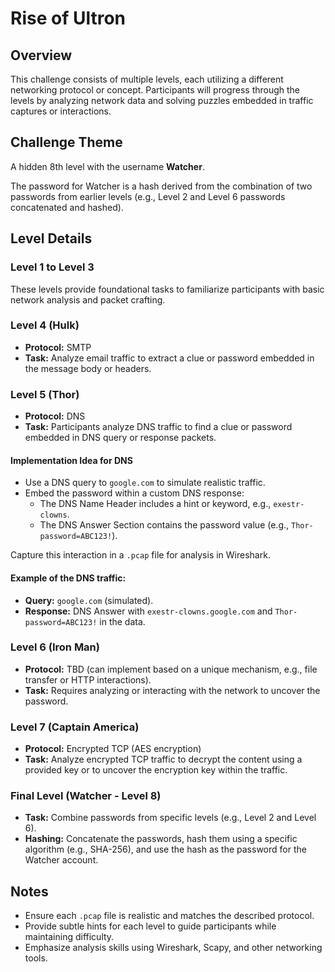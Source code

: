 # Rise of Ultron

## Overview

This challenge consists of multiple levels, each utilizing a different networking protocol or concept. Participants will progress through the levels by analyzing network data and solving puzzles embedded in traffic captures or interactions.

## Challenge Theme

A hidden 8th level with the username **Watcher**.

The password for Watcher is a hash derived from the combination of two passwords from earlier levels (e.g., Level 2 and Level 6 passwords concatenated and hashed).

## Level Details

### Level 1 to Level 3

These levels provide foundational tasks to familiarize participants with basic network analysis and packet crafting.

### Level 4 (Hulk)

- **Protocol:** SMTP
- **Task:** Analyze email traffic to extract a clue or password embedded in the message body or headers.

### Level 5 (Thor)

- **Protocol:** DNS
- **Task:** Participants analyze DNS traffic to find a clue or password embedded in DNS query or response packets.

#### Implementation Idea for DNS

- Use a DNS query to `google.com` to simulate realistic traffic.
- Embed the password within a custom DNS response:
  - The DNS Name Header includes a hint or keyword, e.g., `exestr-clowns`.
  - The DNS Answer Section contains the password value (e.g., `Thor-password=ABC123!`).

Capture this interaction in a `.pcap` file for analysis in Wireshark.

#### Example of the DNS traffic:

- **Query:** `google.com` (simulated).
- **Response:** DNS Answer with `exestr-clowns.google.com` and `Thor-password=ABC123!` in the data.

### Level 6 (Iron Man)

- **Protocol:** TBD (can implement based on a unique mechanism, e.g., file transfer or HTTP interactions).
- **Task:** Requires analyzing or interacting with the network to uncover the password.

### Level 7 (Captain America)

- **Protocol:** Encrypted TCP (AES encryption)
- **Task:** Analyze encrypted TCP traffic to decrypt the content using a provided key or to uncover the encryption key within the traffic.

### Final Level (Watcher - Level 8)

- **Task:** Combine passwords from specific levels (e.g., Level 2 and Level 6).
- **Hashing:** Concatenate the passwords, hash them using a specific algorithm (e.g., SHA-256), and use the hash as the password for the Watcher account.

## Notes

- Ensure each `.pcap` file is realistic and matches the described protocol.
- Provide subtle hints for each level to guide participants while maintaining difficulty.
- Emphasize analysis skills using Wireshark, Scapy, and other networking tools.
